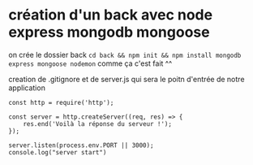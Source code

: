 # création d'un back avec node express mongodb mongoose 

on crée le dossier back 
`cd back && npm init && npm install mongodb express mongoose nodemon` comme ça c'est fait ^^

creation de .gitignore et de server.js qui sera le poitn d'entrée de notre application 

```
const http = require('http');

const server = http.createServer((req, res) => {
    res.end('Voilà la réponse du serveur !');
});

server.listen(process.env.PORT || 3000);
console.log("server start")
```


